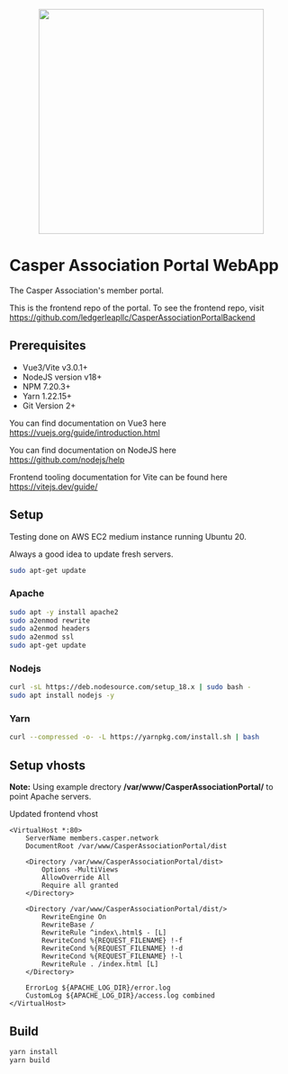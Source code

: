 <p align="center">
	<img src="https://docs.casperlabs.io/icon/Casper_Wordmark_Red_RGB.png" width="400">
</p>

# Casper Association Portal WebApp

The Casper Association's member portal.

This is the frontend repo of the portal. To see the frontend repo, visit https://github.com/ledgerleapllc/CasperAssociationPortalBackend

## Prerequisites

 - Vue3/Vite v3.0.1+
 - NodeJS version v18+
 - NPM 7.20.3+
 - Yarn 1.22.15+
 - Git Version 2+

You can find documentation on Vue3 here https://vuejs.org/guide/introduction.html

You can find documentation on NodeJS here https://github.com/nodejs/help

Frontend tooling documentation for Vite can be found here https://vitejs.dev/guide/

## Setup

Testing done on AWS EC2 medium instance running Ubuntu 20.

Always a good idea to update fresh servers.

```bash
sudo apt-get update
```

### Apache
```bash
sudo apt -y install apache2
sudo a2enmod rewrite
sudo a2enmod headers
sudo a2enmod ssl
sudo apt-get update
```

### Nodejs
```bash
curl -sL https://deb.nodesource.com/setup_18.x | sudo bash -
sudo apt install nodejs -y
```

### Yarn
```bash
curl --compressed -o- -L https://yarnpkg.com/install.sh | bash
```

## Setup vhosts

**Note:** Using example drectory **/var/www/CasperAssociationPortal/** to point Apache servers.

Updated frontend vhost
```
<VirtualHost *:80>
    ServerName members.casper.network
    DocumentRoot /var/www/CasperAssociationPortal/dist

    <Directory /var/www/CasperAssociationPortal/dist>
        Options -MultiViews
        AllowOverride All
        Require all granted
    </Directory>

    <Directory /var/www/CasperAssociationPortal/dist/>
        RewriteEngine On
        RewriteBase /
        RewriteRule ^index\.html$ - [L]
        RewriteCond %{REQUEST_FILENAME} !-f
        RewriteCond %{REQUEST_FILENAME} !-d
        RewriteCond %{REQUEST_FILENAME} !-l
        RewriteRule . /index.html [L]
    </Directory>

    ErrorLog ${APACHE_LOG_DIR}/error.log
    CustomLog ${APACHE_LOG_DIR}/access.log combined
</VirtualHost>
```

## Build
```bash
yarn install
yarn build
```

